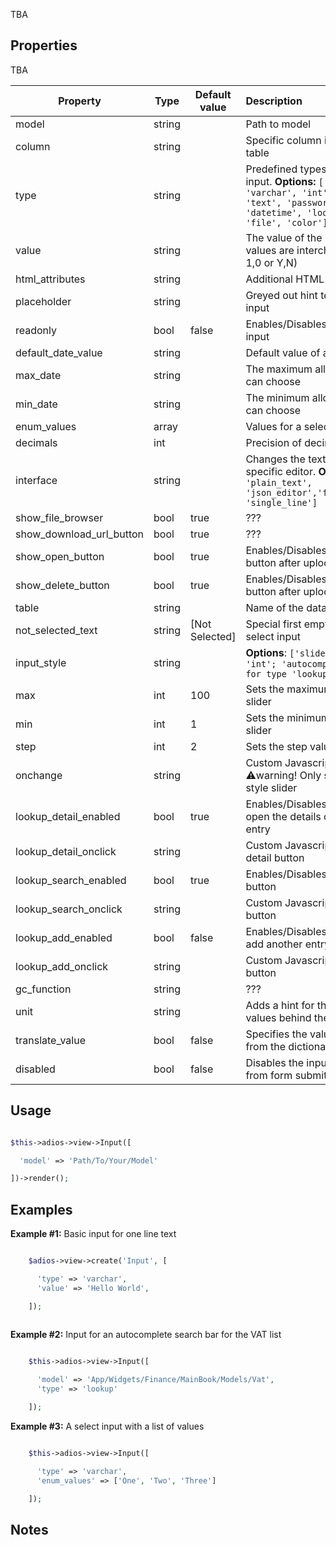 TBA

  

## Properties

  

TBA

  

| Property                 | Type   | Default value  | Description                                                                                                                                                 |
| ------------------------ | ------ | -------------- |:----------------------------------------------------------------------------------------------------------------------------------------------------------- |
| model                    | string |                | Path to model                                                                                                                                               |
| column                   | string |                | Specific column in a database table                                                                                                                         |
| type                     | string |                | Predefined types of a input. **Options:** `['char', 'varchar', 'int', 'float', 'text', 'password', 'date', 'datetime', 'lookup', 'image', 'file', 'color']` |
| value                    | string |                | The value of the input (bool values are interchangeable with 1,0 or Y,N)                                                                                    |
| html_attributes          | string |                | Additional HTML atributes                                                                                                                                   |
| placeholder              | string |                | Greyed out hint text inside the input                                                                                                                       |
| readonly                 | bool   | false          | Enables/Disables the editing of a input                                                                                                                     |
| default_date_value       | string |                | Default value of a Date input                                                                                                                               |
| max_date                 | string |                | The maximum allowed date user can choose                                                                                                                    |
| min_date                 | string |                | The minimum allowed date user can choose                                                                                                                    |
| enum_values              | array  |                | Values for a select input                                                                                                                                   |
| decimals                 | int    |                | Precision of decimal numbers                                                                                                                                |
| interface                | string |                | Changes the text area to a specific editor. **Options**: `['text', 'plain_text', 'json_editor','formatted_text', 'single_line']`                            |
| show_file_browser        | bool   | true           | ???                                                                                                                                                         |
| show_download_url_button | bool   | true           | ???                                                                                                                                                         |
| show_open_button         | bool   | true           | Enables/Disables the Show button after uploding a file                                                                                                      |
| show_delete_button       | bool   | true           | Enables/Disables the Delete button after uploding a file                                                                                                    |
| table                    | string |                | Name of the database table                                                                                                                                  |
| not_selected_text        | string | [Not Selected] | Special first empty value for a select input                                                                                                                |
| input_style              | string |                | **Options**: `['slider' for type 'int'; 'autocomplete', 'select' for type 'lookup']`                                                                        |
| max                      | int    | 100            | Sets the maximum value of a slider                                                                                                                          |
| min                      | int    | 1              | Sets the minimum value of a slider                                                                                                                          |
| step                     | int    | 2              | Sets the    step value of a slider                                                                                                                          |
| onchange                 | string |                | Custom Javascript function ⚠️warning! Only safe for input style slider                                                                                      |
| lookup_detail_enabled    | bool   | true           | Enables/Disables the button to open the details of the selected entry                                                                                       |
| lookup_detail_onclick    | string |                | Custom Javascript for the entry detail button                                                                                                               |
| lookup_search_enabled    | bool   | true           | Enables/Disables the search button                                                                                                                          |
| lookup_search_onclick    | string |                | Custom Javascript for the search button                                                                                                                     |
| lookup_add_enabled       | bool   | false          | Enables/Disables the button to add another entry to the table                                                                                               |
| lookup_add_onclick       | string |                | Custom Javascript for the add button                                                                                                                        |
| gc_function              | string |                | ???                                                                                                                                                         |
| unit                     | string |                | Adds a hint for the unit of the values behind the input                                                                                                     |
| translate_value          | bool   | false          | Specifies the value to translate from the dictionary                                                                                                        |
| disabled                 | bool   | false          | Disables the input and excludes it from form submitting                                                                                                     |

  

## Usage

  

```php

$this->adios->view->Input([

  'model' => 'Path/To/Your/Model'

])->render();

```

  

## Examples


**Example #1:**  Basic input for one line text



```php

    $adios->view->create('Input', [

      'type' => 'varchar',
      'value' => 'Hello World',

    ]);
    
```



  

**Example #2:** Input for an autocomplete search bar for the VAT list  



  

```php

	$this->adios->view->Input([

      'model' => 'App/Widgets/Finance/MainBook/Models/Vat',
      'type' => 'lookup'

	]);

```

  

**Example #3:** A select input with a list of values

  

```php

	$this->adios->view->Input([

      'type' => 'varchar',
      'enum_values' => ['One', 'Two', 'Three']

	]);

```


## Notes